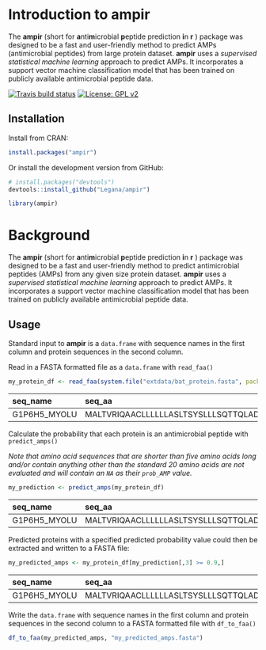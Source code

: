 
<!-- README.md is generated from README.Rmd. Please edit that file -->

# Introduction to ampir

The **ampir** (short for **a**nti**m**icrobial **p**eptide prediction
**i**n **r** ) package was designed to be a fast and user-friendly
method to predict AMPs (antimicrobial peptides) from large protein
dataset. **ampir** uses a *supervised statistical machine learning*
approach to predict AMPs. It incorporates a support vector machine
classification model that has been trained on publicly available
antimicrobial peptide data.

<!-- badges: start -->

[![Travis build
status](https://travis-ci.org/Legana/ampir.svg?branch=master)](https://travis-ci.org/Legana/ampir)
[![License: GPL
v2](https://img.shields.io/badge/License-GPL%20v2-blue.svg)](https://www.gnu.org/licenses/old-licenses/gpl-2.0.en.html)
<!-- badges: end -->

## Installation

Install from CRAN:

``` r
install.packages("ampir")
```

Or install the development version from GitHub:

``` r
# install.packages("devtools")
devtools::install_github("Legana/ampir")
```

``` r
library(ampir)
```

# Background

The **ampir** (short for **a**nti**m**icrobial **p**eptide prediction
**i**n **r** ) package was designed to be a fast and user-friendly
method to predict antimicrobial peptides (AMPs) from any given size
protein dataset. **ampir** uses a *supervised statistical machine
learning* approach to predict AMPs. It incorporates a support vector
machine classification model that has been trained on publicly available
antimicrobial peptide data.

## Usage

Standard input to **ampir** is a `data.frame` with sequence names in the
first column and protein sequences in the second column.

Read in a FASTA formatted file as a `data.frame` with
`read_faa()`

``` r
my_protein_df <- read_faa(system.file("extdata/bat_protein.fasta", package = "ampir"))
```

| seq\_name     | seq\_aa                                        |
| :------------ | :--------------------------------------------- |
| G1P6H5\_MYOLU | MALTVRIQAACLLLLLLASLTSYSLLLSQTTQLADLQTQDTAGAT… |

Calculate the probability that each protein is an antimicrobial peptide
with `predict_amps()`

*Note that amino acid sequences that are shorter than five amino acids
long and/or contain anything other than the standard 20 amino acids are
not evaluated and will contain an `NA` as their `prob_AMP`
value.*

``` r
my_prediction <- predict_amps(my_protein_df)
```

| seq\_name     | seq\_aa                                        | prob\_AMP |
| :------------ | :--------------------------------------------- | --------: |
| G1P6H5\_MYOLU | MALTVRIQAACLLLLLLASLTSYSLLLSQTTQLADLQTQDTAGAT… |     0.934 |

Predicted proteins with a specified predicted probability value could
then be extracted and written to a FASTA file:

``` r
my_predicted_amps <- my_protein_df[my_prediction[,3] >= 0.9,]
```

| seq\_name     | seq\_aa                                        |
| :------------ | :--------------------------------------------- |
| G1P6H5\_MYOLU | MALTVRIQAACLLLLLLASLTSYSLLLSQTTQLADLQTQDTAGAT… |

Write the `data.frame` with sequence names in the first column and
protein sequences in the second column to a FASTA formatted file with
`df_to_faa()`

``` r
df_to_faa(my_predicted_amps, "my_predicted_amps.fasta")
```
